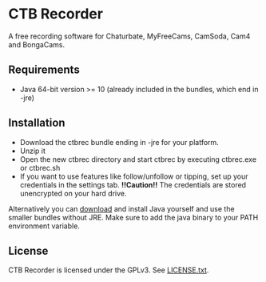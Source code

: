 # CTB Recorder

A free recording software for Chaturbate, MyFreeCams, CamSoda, Cam4 and BongaCams.

## Requirements
* Java 64-bit version >= 10 (already included in the bundles, which end in -jre)

## Installation
* Download the ctbrec bundle ending in -jre for your platform.
* Unzip it
* Open the new ctbrec directory and start ctbrec by executing ctbrec.exe or ctbrec.sh
* If you want to use features like follow/unfollow or tipping, set up your credentials
  in the settings tab. **!!Caution!!** The credentials are stored unencrypted on your hard drive.

Alternatively you can [download](https://www.oracle.com/technetwork/java/javase/downloads/index.html) and install Java 
yourself and use the smaller bundles without JRE. Make sure to add the java binary to your PATH environment variable.

## License
CTB Recorder is licensed under the GPLv3. See [LICENSE.txt](https://raw.githubusercontent.com/0xboobface/ctbrec/master/LICENSE.txt).
